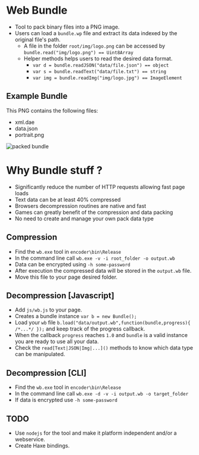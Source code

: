 # Web Bundle

* Tool to pack binary files into a PNG image.
* Users can load a `bundle.wp` file and extract its data indexed by the original file's path.
  * A file in the folder `root/img/logo.png` can be accessed by `bundle.read("img/logo.png") == Uint8Array`
  * Helper methods helps users to read the desired data format.
    * `var d = bundle.readJSON("data/file.json") == object`
	* `var s = bundle.readText("data/file.txt") == string`
	* `var img = bundle.readImg("img/logo.jpg") == ImageElement`

## Example Bundle
This PNG contains the following files:  

* xml.dae
* data.json
* portrait.png  

![packed bundle](https://dl.dropboxusercontent.com/u/20655747/resource.png)

# Why Bundle stuff ?

* Significantly reduce the number of HTTP requests allowing fast page loads
* Text data can be at least 40% compressed
* Browsers decompression routines are native and fast
* Games can greatly benefit of the compression and data packing
* No need to create and manage your own pack data type

## Compression
* Find the `wb.exe` tool in `encoder\bin\Release`
* In the command line call `wb.exe -v -i root_folder -o output.wb`
* Data can be encrypted using `-h some-password`
* After execution the compressed data will be stored in the `output.wb` file.
* Move this file to your page desired folder.

## Decompression [Javascript]
* Add `js/wb.js` to your page.
* Creates a bundle instance `var b = new Bundle();`
* Load your `wb` file `b.load("data/output.wb",function(bundle,progress){ /*...*/ });` and keep track of the progress callback. 
* When the callback `progress` reaches `1.0` and `bundle` is a valid instance you are ready to use all your data.
* Check the `read[Text|JSON|Img|...]()` methods to know which data type can be manipulated.

## Decompression [CLI]
* Find the `wb.exe` tool in `encoder\bin\Release`
* In the command line call `wb.exe -d -v -i output.wb -o target_folder`
* If data is encrypted use `-h some-password`

## TODO
* Use `nodejs` for the tool and make it platform independent and/or a webservice.
* Create Haxe bindings.
